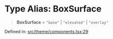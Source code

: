 # Type Alias: BoxSurface

> **BoxSurface** = `"base"` \| `"elevated"` \| `"overlay"`

Defined in: [src/theme/components.tsx:29](https://github.com/Nick2bad4u/Uptime-Watcher/blob/dca5483e793478722cd3e6e125cafcec5fc771f0/src/theme/components.tsx#L29)
